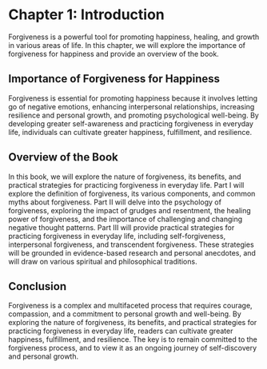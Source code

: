Chapter 1: Introduction
=======================

Forgiveness is a powerful tool for promoting happiness, healing, and growth in various areas of life. In this chapter, we will explore the importance of forgiveness for happiness and provide an overview of the book.

Importance of Forgiveness for Happiness
---------------------------------------

Forgiveness is essential for promoting happiness because it involves letting go of negative emotions, enhancing interpersonal relationships, increasing resilience and personal growth, and promoting psychological well-being. By developing greater self-awareness and practicing forgiveness in everyday life, individuals can cultivate greater happiness, fulfillment, and resilience.

Overview of the Book
--------------------

In this book, we will explore the nature of forgiveness, its benefits, and practical strategies for practicing forgiveness in everyday life. Part I will explore the definition of forgiveness, its various components, and common myths about forgiveness. Part II will delve into the psychology of forgiveness, exploring the impact of grudges and resentment, the healing power of forgiveness, and the importance of challenging and changing negative thought patterns. Part III will provide practical strategies for practicing forgiveness in everyday life, including self-forgiveness, interpersonal forgiveness, and transcendent forgiveness. These strategies will be grounded in evidence-based research and personal anecdotes, and will draw on various spiritual and philosophical traditions.

Conclusion
----------

Forgiveness is a complex and multifaceted process that requires courage, compassion, and a commitment to personal growth and well-being. By exploring the nature of forgiveness, its benefits, and practical strategies for practicing forgiveness in everyday life, readers can cultivate greater happiness, fulfillment, and resilience. The key is to remain committed to the forgiveness process, and to view it as an ongoing journey of self-discovery and personal growth.
